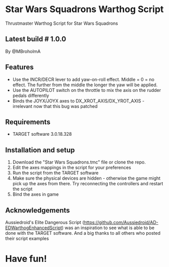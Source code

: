 # Star Wars Squadrons Warthog Script
Thrustmaster Warthog Script for Star Wars Squadrons
## ##
## Latest build # 1.0.0

By @MBroholmA

## Features ##
- Use the INCR/DECR lever to add yaw-on-roll effect. Middle = 0 = no effect. The further from the middle the longer the yaw will be applied.
- Use the AUTOPILOT switch on the throttle to mix the axis on the rudder pedals differently
- Binds the JOYX/JOYX axes to DX_XROT_AXIS/DX_YROT_AXIS - irrelevant now that this bug was patched

## Requirements ##
- TARGET software 3.0.18.328

## Installation and setup ##
1. Download the "Star Wars Squadrons.tmc" file or clone the repo.
2. Edit the axes mappings in the script for your preferences
3. Run the script from the TARGET software
4. Make sure the physical devices are hidden - otherwise the game might pick up the axes from there. Try reconnecting the controllers and restart the script
5. Bind the axes in game

## Acknowledgements ##
Aussiedroid's Elite Dangerous Script (https://github.com/Aussiedroid/AD-EDWarthogEnhancedScript) was an inspiration to see what is able to be done with the TARGET software.
And a big thanks to all others who posted their script examples

## ##
# Have fun! #
